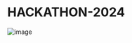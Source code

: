 # HACKATHON-2024





![image](https://github.com/user-attachments/assets/25ce569b-906e-4b04-8e93-26fa5fbc03fa)
